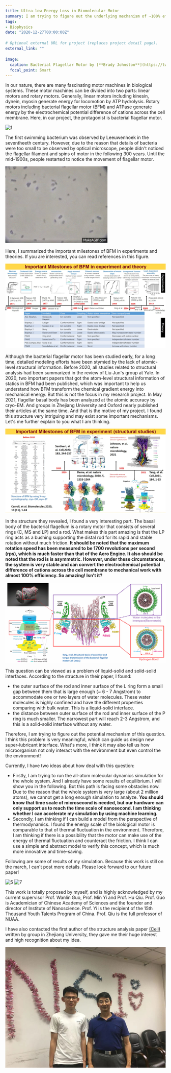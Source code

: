 ```yaml
---
title: Ultra-low Energy Loss in Biomolecular Motor
summary: I am trying to figure out the underlying mechanism of ~100% efficiency for bacterial flagellar motor
tags:
- Biophysics
date: "2020-12-27T00:00:00Z"

# Optional external URL for project (replaces project detail page).
external_link: ""

image:
  caption: Bacterial Flagellar Motor by [**Brady Johnston**](https://twitter.com/bradyajohnston/status/1387930467819692032)
  focal_point: Smart
---
```


In our nature, there are many fascinating motor machines in biological systems. These motor machines can be divided into two parts: linear motors and rotary motors. Generally, linear motors including kinesin, dynein, myosin generate energy for locomotion by ATP hydrolysis. Rotary motors including bacterial flagellar motor (BFM) and ATPase generate energy by the electrochemical potential difference of cations across the cell membrane. Here, in our project, the protagonist is bacterial flagellar motor. 

![1](./photo/100.gif)

The first swimming bacterium was observed by Leeuwenhoek in the seventheeth century. However, due to the reason that details of bacteria were too small to be observed by optical microscope, people didn't noticed the flagellar filament and spins of motor in the following 300 years. Until the mid-1900s, people restarted to notice the movement of flagellar motor.

![2](./photo/2.gif)

Here, I summarized the important milestones of BFM in experiments and theories. If you are interested, you can read references in this figure.

![2](./photo/2.jpg)

Although the bacterial flagellar motor has been studied early, for a long time, detailed modeling efforts have been stymied by the lack of atomic-level structural information. Before 2020, all studies related to structural analysis had been summarized in the review of Liu Jun's group at Yale. In 2020, two important papers that got the atom-level structural information of statics in BFM had been published, which was important to help us understand how BFM transform the chemical gradient energy into mechanical energy. But this is not the focus in my research project. In May 2021, flagellar basal body has been analyzed at the atomic accuracy by cryo-EM. And groups in Zhejiang University and Oxford nearly published their articles at the same time. And that is the motive of my project. I found this structure very intriguing and may exist some important mechanisms. Let's me further explain to you what I am thinking.

![4](./photo/4.jpg)

In the structure they revealed, I found a very interesting part. The basal body of the bacterial flagellum is a rotary motor that consists of several rings (C, MS and LP) and a rod. What makes this part amazing is that the LP ring acts as a bushing supporting the distal rod for its rapid and stable rotation without much friction. **It should be noted that the maximum rotation speed has been measured to be 1700 revolutions per second (rps), which is much faster than that of the Aero Engine. It also should be noted that the rod is is asymmetric. However, under these circumstances, the system is very stable and can convert the electrochemical potential difference of cations across the cell membrane to mechanical work with almost 100% efficiency. So amazing! Isn't it?**

![4](./photo/4.gif)

This question can be viewed as a problem of liquid-solid and solid-solid interfaces. According to the structure in their paper, I found: 

- the outer surface of the rod and inner surface of the L ring form a small gap between them that is large enough  (~ 6 - 7 Angstrom)  to accommodate one or two layers of water molecules. These water molecules is highly confined and have the different properties comparing with bulk water. This is a liquid-solid interface. 
- the distance between outer surface of the rod and inner surface of the P ring is much smaller. The narrowest part will reach 2-3 Angstrom, and this is a solid-solid interface without any water.

Therefore, I am trying to figure out the potential mechanism of this question. I think this problem is very meaningful, which can guide us design new super-lubricant interface. What's more, I think it may also tell us how microorganism not only interact with the environment but even control the the environment!

Currently, I have two ideas about how deal with this question:

- Firstly, I am trying to run the all-atom molecular dynamics simulation for the whole system. And I already have some results of equilibrium. I will show you in the following. But this path is facing some obstacles now. Due to the reason that the whole system is very large (about 2 million atoms), we cannot get a long enough simulation to analyze. **You should know that time scale of microsecond is needed, but our hardware can only support us to reach the time scale of nanosecond. I am thinking whether I can accelerate my simulation by using machine learning.**
- Secondly, I am thinking if I can build a model from the perspective of thermodynamics. I found the energy scale of the biological motor is comparable to that of thermal fluctuation in the environment. Therefore, I am thinking if there is a possibility that the motor can make use of the energy of thermal fluctuation and counteract the friction. I think I can use a simple and abstract model to verify this concept, which is much more innovative and time-saving. 

Following are some of results of my simulation. Because this work is still on the march, I can't post more details. Please look forward to our future paper!

<img src="./photo/5.gif" alt="5" style="zoom:100%;" />

<img src="./photo/3.gif" alt="7" style="zoom:100%;" />





This work is totally proposed by myself, and is highly acknowledged by my current supervisor Prof. Wanlin Guo, Prof. Min Yi and Prof. Hu Qiu. Prof. Guo is Academician of Chinese Academy of Sciences and the founder and director of Institute of Nanoscience. Prof. Yi is the recipient of the 15th Thousand Youth Talents Program of China. Prof. Qiu is the full professor of NUAA.

I have also contacted the first author of the structure analysis paper [(Cell)](https://www.sciencedirect.com/science/article/abs/pii/S009286742100430X) written by group in Zhejiang University, they gave me their huge interest and high recognition about my idea. 

<img src="./photo/5.jpg" alt="7" style="zoom:50%;" />



